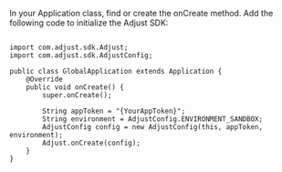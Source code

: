 In your Application class, find or create the onCreate method. Add the following code to initialize the Adjust SDK:
```

import com.adjust.sdk.Adjust;
import com.adjust.sdk.AdjustConfig;

public class GlobalApplication extends Application {
    @Override
    public void onCreate() {
        super.onCreate();

        String appToken = "{YourAppToken}";
        String environment = AdjustConfig.ENVIRONMENT_SANDBOX;
        AdjustConfig config = new AdjustConfig(this, appToken, environment);
        Adjust.onCreate(config);
    }
}
```